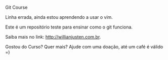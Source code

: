 Git Course

Linha errada, ainda estou aprendendo a usar o vim.

Este é um repositório teste para ensinar como o git funciona.

Saiba mais no link: http://willianjusten.com.br.

Gostou do Curso? Quer mais? Ajude com uma doação, até um café é válido =)

